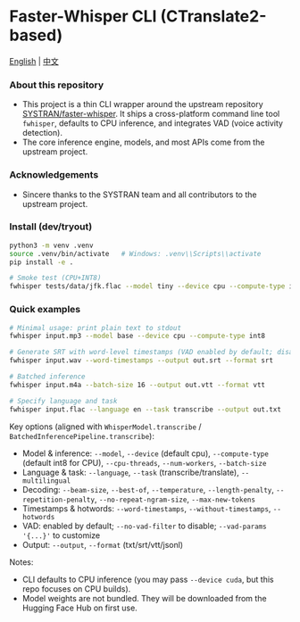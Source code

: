 # Faster-Whisper CLI (CTranslate2-based)

[English](README.en.md) | [中文](README.md)

### About this repository
- This project is a thin CLI wrapper around the upstream repository [SYSTRAN/faster-whisper](https://github.com/SYSTRAN/faster-whisper). It ships a cross-platform command line tool `fwhisper`, defaults to CPU inference, and integrates VAD (voice activity detection).
- The core inference engine, models, and most APIs come from the upstream project.

### Acknowledgements
- Sincere thanks to the SYSTRAN team and all contributors to the upstream project.

### Install (dev/tryout)
```bash
python3 -m venv .venv
source .venv/bin/activate   # Windows: .venv\\Scripts\\activate
pip install -e .

# Smoke test (CPU+INT8)
fwhisper tests/data/jfk.flac --model tiny --device cpu --compute-type int8 --output out.srt --format srt
```

### Quick examples
```bash
# Minimal usage: print plain text to stdout
fwhisper input.mp3 --model base --device cpu --compute-type int8

# Generate SRT with word-level timestamps (VAD enabled by default; disable with --no-vad-filter)
fwhisper input.wav --word-timestamps --output out.srt --format srt

# Batched inference
fwhisper input.m4a --batch-size 16 --output out.vtt --format vtt

# Specify language and task
fwhisper input.flac --language en --task transcribe --output out.txt
```

Key options (aligned with `WhisperModel.transcribe` / `BatchedInferencePipeline.transcribe`):
- Model & inference: `--model`, `--device` (default cpu), `--compute-type` (default int8 for CPU), `--cpu-threads`, `--num-workers`, `--batch-size`
- Language & task: `--language`, `--task` (transcribe/translate), `--multilingual`
- Decoding: `--beam-size`, `--best-of`, `--temperature`, `--length-penalty`, `--repetition-penalty`, `--no-repeat-ngram-size`, `--max-new-tokens`
- Timestamps & hotwords: `--word-timestamps`, `--without-timestamps`, `--hotwords`
- VAD: enabled by default; `--no-vad-filter` to disable; `--vad-params '{...}'` to customize
- Output: `--output`, `--format` (txt/srt/vtt/jsonl)

Notes:
- CLI defaults to CPU inference (you may pass `--device cuda`, but this repo focuses on CPU builds).
- Model weights are not bundled. They will be downloaded from the Hugging Face Hub on first use.

